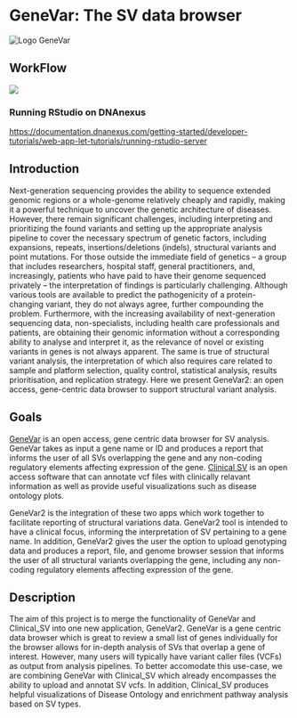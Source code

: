 # GeneVar: The SV data browser

![Logo GeneVar](https://user-images.githubusercontent.com/72624236/195152412-c8265ee7-783b-4d5e-b029-83bd6f1dfad8.jpg)

## WorkFlow

![](genevar-22.png)

### Running RStudio on DNAnexus

https://documentation.dnanexus.com/getting-started/developer-tutorials/web-app-let-tutorials/running-rstudio-server

## Introduction

Next-generation sequencing provides the ability to sequence extended genomic regions or a whole-genome relatively cheaply and rapidly, making it a powerful technique to uncover the genetic architecture of diseases. However, there remain significant challenges, including interpreting and prioritizing the found variants and setting up the appropriate analysis pipeline to cover the necessary spectrum of genetic factors, including expansions, repeats, insertions/deletions (indels), structural variants and point mutations. For those outside the immediate field of genetics – a group that includes researchers, hospital staff, general practitioners, and, increasingly, patients who have paid to have their genome sequenced privately – the interpretation of findings is particularly challenging. Although various tools are available to predict the pathogenicity of a protein-changing variant, they do not always agree, further compounding the problem. Furthermore, with the increasing availability of next-generation sequencing data, non-specialists, including health care professionals and patients, are obtaining their genomic information without a corresponding ability to analyse and interpret it, as the relevance of novel or existing variants in genes is not always apparent. The same is true of structural variant analysis, the interpretation of which also requires care related to sample and platform selection, quality control, statistical analysis, results prioritisation, and replication strategy. Here we present GeneVar2: an open access, gene-centric data browser to support structural variant analysis.



## Goals

[GeneVar](https://github.com/collaborativebioinformatics/GeneVar) is an open access, gene centric data browser for SV analysis. GeneVar takes as input a gene name or ID and produces a report that informs the user of all SVs overlapping the gene and any non-coding regulatory elements affecting expression of the gene. [Clinical SV](https://github.com/collaborativebioinformatics/clinical_SVs) is an open access software that can annotate vcf files with clinically relavant information as well as provide useful visualizations such as disease ontology plots.

GeneVar2 is the integration of these two apps which work together to facilitate reporting of structural variations data. GeneVar2 tool is intended to have a clinical focus, informing the interpretation of SV pertaining to a gene name. In addition, GeneVar2 gives the user the option to upload genotyping data and produces a report, file, and genome browser session that informs the user of all structural variants overlapping the gene, including any non-coding regulatory elements affecting expression of the gene.


## Description

The aim of this project is to merge the functionality of GeneVar and Clinical_SV into one new application, GeneVar2. GeneVar is a gene centric data browser which is great to review a small list of genes individually for the browser allows for in-depth analysis of SVs that overlap a gene of interest. However, many users will typically have variant caller files (VCFs) as output from analysis pipelines.  To better accomodate this use-case, we are combining GeneVar with Clinical_SV which already encompasses the ability to upload and annotat SV vcfs.  In addition, Clinical_SV produces helpful visualizations of Disease Ontology and enrichment pathway analysis based on SV types.

